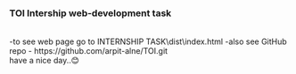 ### TOI Intership web-development task
<br />
-to see web page go to INTERNSHIP TASK\dist\index.html
-also see GitHub repo - https://github.com/arpit-alne/TOI.git


<br/>
have a nice day..😊
